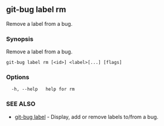 ## git-bug label rm

Remove a label from a bug.

### Synopsis

Remove a label from a bug.

```
git-bug label rm [<id>] <label>[...] [flags]
```

### Options

```
  -h, --help   help for rm
```

### SEE ALSO

* [git-bug label](git-bug_label.md)	 - Display, add or remove labels to/from a bug.

